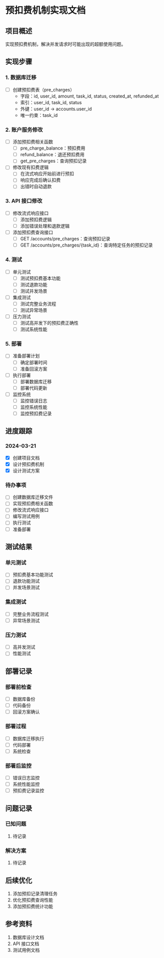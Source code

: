 # 预扣费机制实现文档

## 项目概述
实现预扣费机制，解决并发请求时可能出现的超额使用问题。

## 实现步骤

### 1. 数据库迁移
- [ ] 创建预扣费表（pre_charges）
  - 字段：id, user_id, amount, task_id, status, created_at, refunded_at
  - 索引：user_id, task_id, status
  - 外键：user_id -> accounts.user_id
  - 唯一约束：task_id

### 2. 账户服务修改
- [ ] 添加预扣费相关函数
  - [ ] pre_charge_balance：预扣费用
  - [ ] refund_balance：退还预扣费用
  - [ ] get_pre_charges：查询预扣记录
- [ ] 修改现有扣费逻辑
  - [ ] 在流式响应开始前进行预扣
  - [ ] 响应完成后确认扣费
  - [ ] 出错时自动退款

### 3. API 接口修改
- [ ] 修改流式响应接口
  - [ ] 添加预扣费逻辑
  - [ ] 添加错误处理和退款逻辑
- [ ] 添加预扣费查询接口
  - [ ] GET /accounts/pre_charges：查询预扣记录
  - [ ] GET /accounts/pre_charges/{task_id}：查询特定任务的预扣记录

### 4. 测试
- [ ] 单元测试
  - [ ] 测试预扣费基本功能
  - [ ] 测试退款功能
  - [ ] 测试并发场景
- [ ] 集成测试
  - [ ] 测试完整业务流程
  - [ ] 测试异常场景
- [ ] 压力测试
  - [ ] 测试高并发下的预扣费正确性
  - [ ] 测试系统性能

### 5. 部署
- [ ] 准备部署计划
  - [ ] 确定部署时间
  - [ ] 准备回滚方案
- [ ] 执行部署
  - [ ] 部署数据库迁移
  - [ ] 部署代码更新
- [ ] 监控系统
  - [ ] 监控错误日志
  - [ ] 监控系统性能
  - [ ] 监控预扣费记录

## 进度跟踪

### 2024-03-21
- [x] 创建项目文档
- [x] 设计预扣费机制
- [x] 设计测试方案

### 待办事项
- [ ] 创建数据库迁移文件
- [ ] 实现预扣费相关函数
- [ ] 修改流式响应接口
- [ ] 编写测试用例
- [ ] 执行测试
- [ ] 准备部署

## 测试结果

### 单元测试
- [ ] 预扣费基本功能测试
- [ ] 退款功能测试
- [ ] 并发场景测试

### 集成测试
- [ ] 完整业务流程测试
- [ ] 异常场景测试

### 压力测试
- [ ] 高并发测试
- [ ] 性能测试

## 部署记录

### 部署前检查
- [ ] 数据库备份
- [ ] 代码备份
- [ ] 回滚方案确认

### 部署过程
- [ ] 数据库迁移执行
- [ ] 代码部署
- [ ] 系统检查

### 部署后监控
- [ ] 错误日志监控
- [ ] 系统性能监控
- [ ] 预扣费记录监控

## 问题记录

### 已知问题
1. 待记录

### 解决方案
1. 待记录

## 后续优化
1. 添加预扣记录清理任务
2. 优化预扣费查询性能
3. 添加预扣费统计功能

## 参考资料
1. 数据库设计文档
2. API 接口文档
3. 测试用例文档 